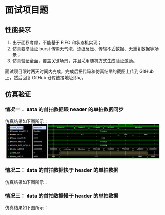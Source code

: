 # 面试项目题

## 性能要求
1. 出于面积考虑，不能基于 FIFO 和状态机实现；
2. 仿真要求验证 burst 传输无气泡、逐级反压、传输不丢数据、无重复数据等场景； 
3. 仿真验证全面，覆盖关键场景，并且采用随机方式生成验证激励。

面试项目限时两天时间内完成，完成后把代码和仿真结果的截图上传到 GitHub 上，然后回复 GitHub 仓库链接地址即可。

## 仿真验证
### 情况一： data 的首拍数据跟 header 的单拍数据同步
仿真结果如下图所示：
![ex1](./fig/ex1.png)


### 情况二： data 的首拍数据快于 header 的单拍数据
仿真结果如下图所示：


### 情况三： data 的首拍数据慢于 header 的单拍数据
仿真结果如下图所示：